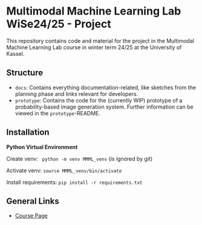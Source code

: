 # Multimodal Machine Learning Lab WiSe24/25 - Project

This repository contains code and material for the project in the Multimodal Machine Learning Lab course in winter term 24/25 at the University of Kassel.

## Structure

- `docs`: Contains everything documentation-related, like sketches from the planning phase and links relevant for developers.
- `prototype`: Contains the code for the (currently WIP) prototype of a probability-based image generation system. Further information can be viewed in the `prototype`-README.

## Installation

**Python Virtual Environment**

Create venv: ` python -m venv MMML_venv` (is ignored by git)

Activate venv: `source MMML_venv/bin/activate`

Install requirements: `pip install -r requirements.txt`

## General Links

- [Course Page](https://temir.org/teaching/multimodal-machine-learning-ws24/multimodal-machine-learning-ws24.html)
